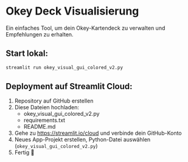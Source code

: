 # Okey Deck Visualisierung

Ein einfaches Tool, um dein Okey-Kartendeck zu verwalten und Empfehlungen zu erhalten.

## Start lokal:
```bash
streamlit run okey_visual_gui_colored_v2.py
```

## Deployment auf Streamlit Cloud:
1. Repository auf GitHub erstellen
2. Diese Dateien hochladen:
   - okey_visual_gui_colored_v2.py
   - requirements.txt
   - README.md
3. Gehe zu https://streamlit.io/cloud und verbinde dein GitHub-Konto
4. Neues App-Projekt erstellen, Python-Datei auswählen (`okey_visual_gui_colored_v2.py`)
5. Fertig 🎉